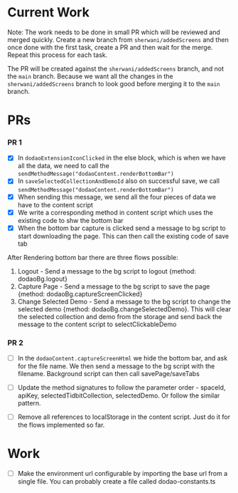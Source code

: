 # Current Work
Note: The work needs to be done in small PR which will be reviewed and merged quickly.  Create a new branch from 
`sherwani/addedScreens` and then once done with the first task, create a PR and then wait for the merge. Repeat this 
process for each task.

The PR will be created against the `sherwani/addedScreens` branch, and not the `main` branch. Because we want all
the changes in the `sherwani/addedScreens` branch to look good before merging it to the `main` branch.

# PRs

### PR 1
- [x] In `dodaoExtensionIconClicked` in the else block, which is when we have all the data, we need to call the
`sendMethodMessage("dodaoContent.renderBottomBar")`
- [x] In `saveSelectedCollectionAndDemoId` also on successful save, we call `sendMethodMessage("dodaoContent.renderBottomBar")`
- [x] When sending this message, we send all the four pieces of data we have to the content script
- [x] We write a corresponding method in content script which uses the existing code to shw the bottom bar
- [x] When the bottom bar capture is clicked send a message to bg script to start downloading the page. This can then call the
existing code of save tab

After Rendering bottom bar there are three flows possible:
1) Logout - Send a message to the bg script to logout {method: dodaoBg.logout}
2) Capture Page - Send a message to the bg script to save the page {method: dodaoBg.captureScreenClicked}
3) Change Selected Demo - Send a message to the bg script to change the selected demo {method: dodaoBg.changeSelectedDemo}. This will 
clear the selected collection and demo from the storage and send back the message to the content script to selectClickableDemo  


### PR 2
- [ ] In the `dodaoContent.captureScreenHtml` we hide the bottom bar, and ask for the file name. We then send a message to the bg script
with the filename. Background script can then call savePage/saveTabs 
- [ ] Update the method signatures to follow the parameter order -  spaceId, apiKey, selectedTidbitCollection, selectedDemo. Or follow the similar pattern.
- [ ] Remove all references to localStorage in the content script. Just do it for the flows implemented so far.

  
# Work
- [ ] Make the environment url configurable by importing the base url from a single file. You can probably create a 
file called dodao-constants.ts
